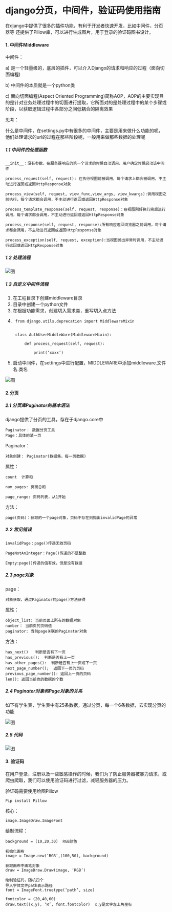 
# django分页，中间件，验证码使用指南

在django中提供了很多的插件功能，有利于开发者快速开发，比如中间件，分页器等
还提供了Pillow库，可以进行生成图片，用于登录的验证码图书设计。

#### 1. 中间件Middleware

中间件：

a) 是一个轻量级的，底层的插件，可以介入Django的请求和响应的过程（面向切面编程)

b) 中间件的本质就是一个python类

c) 面向切面编程(Aspect Oriented Programming)简称AOP，AOP的主要实现目的是针对业务处理过程中的切面进行提取，它所面对的是处理过程中的某个步骤或阶段，以获取逻辑过程中各部分之间低耦合的隔离效果


思考：

什么是中间件，在settings.py中有很多的中间件，主要是用来做什么功能的呢，他们处理请求的url的过程在那些阶段呢，一般用来做那些数据的处理呢

##### 1.1 中间件的处理函数

	__init__：没有参数，在服务器响应的第一个请求的时候自动调用，用户确定时候启动该中间件
	
	process_request(self, request): 在执行视图前被调用，每个请求上都会被调用，不主动进行返回或返回HttpResponse对象
	
	process_view(self, request, view_func,view_args, view_kwargs):调用视图之前执行，每个请求都会调用，不主动进行返回或返回HttpResponse对象
	
	process_template_response(self, request, response)：在视图刚好执行完后进行调用，每个请求都会调用，不主动进行返回或返回HttpResponse对象
	
	process_response(self, request, response):所有响应返回浏览器之前调用，每个请求都会调用，不主动进行返回或返回HttpResponse对象
	
	process_exception(self, request, exception):当视图抛出异常时调用，不主动进行返回或返回HttpResponse对象

##### 1.2 处理流程

![图](images/django_middleware_liucheng.png)

##### 1.3 自定义中间件流程

1. 在工程目录下创建middleware目录
2. 目录中创建一个python文件
4. 在根据功能需求，创建切入需求类，重写切入点方法
5. 
		from django.utils.deprecation import MiddlewareMixin


        class AuthUserMiddleWare(MiddlewareMixin):

            def process_request(self, request):

            	print(‘xxxx’)


5. 启动中间件，在settings中进行配置，MIDDLEWARE中添加middleware.文件名.类名

![图](images/django_middleware_user_auth.png)


#### 2.分页

##### 2.1 分页库Paginator的基本语法

django提供了分页的工具，存在于django.core中

	Paginator： 数据分页工具
	Page：具体的某一页

Paginator：

	对象创建： Paginator(数据集，每一页数据)

属性：

	count  计算和

	num_pages: 页面总和

	page_range: 页码列表，从1开始

方法：

	page(页码)：获取的一个page对象，页码不存在则抛出invalidPage的异常


##### 2.2 常见错误

	invalidPage：page()传递无效页码
	
	PageNotAnInteger：Page()传递的不是整数
	
	Empty:page()传递的值有效，但是没有数据


##### 2.3 page对象

page：

	对象获取，通过Paginator的page()方法获得

属性：

	object_list: 当前页面上所有的数据对象
	number： 当前页的页码值
	paginator: 当前page关联的Paginator对象

方法：

	has_next()   判断是否有下一页
	has_previous():  判断是否有上一页
	has_other_pages():  判断是否有上一页或下一页
	next_page_number();  返回下一页的页码
	previous_page_number(): 返回上一页的页码
	len(): 返回当前也的数据的个数

##### 2.4 Paginator对象和Page对象的关系

如下有学生表，学生表中有25条数据，通过分页，每一个6条数据，去实现分页的功能

 ![图](images/django_paginator.png)

##### 2.5 代码

![图](images/django_paginator_daima.png)



#### 3. 验证码

在用户登录，注册以及一些敏感操作的时候，我们为了防止服务器被暴力请求，或爬虫爬取，我们可以使用验证码进行过滤，减轻服务器的压力。

验证码需要使用绘图Pillow

	Pip install Pillow
核心：

	image.ImageDraw.ImageFont

绘制流程：

	background = (10,20,30)  RGB颜色

	初始化画布 
	image = Image.new(‘RGB’,(100,50), background)

	获取画布中画笔对象
	draw = ImageDraw.Draw(image, ‘RGB’)

	绘制验证码，随机四个
	导入字体文件path表示路径
	font = ImageFont.truetype(‘path’, size)

	fontcolor = (20,40,60)
	draw.text((x,y), ‘R’, font.fontcolor)  x,y是文字左上角坐标

